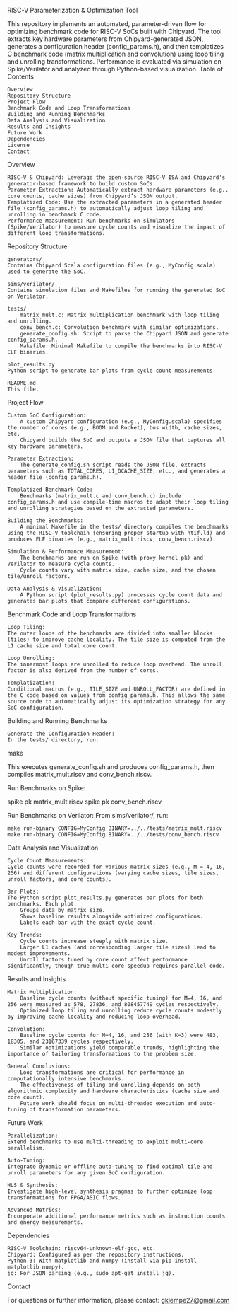RISC-V Parameterization & Optimization Tool

This repository implements an automated, parameter-driven flow for optimizing benchmark code for RISC-V SoCs built with Chipyard. The tool extracts key hardware parameters from Chipyard-generated JSON, generates a configuration header (config_params.h), and then templatizes C benchmark code (matrix multiplication and convolution) using loop tiling and unrolling transformations. Performance is evaluated via simulation on Spike/Verilator and analyzed through Python-based visualization.
Table of Contents

    Overview
    Repository Structure
    Project Flow
    Benchmark Code and Loop Transformations
    Building and Running Benchmarks
    Data Analysis and Visualization
    Results and Insights
    Future Work
    Dependencies
    License
    Contact

Overview

    RISC-V & Chipyard: Leverage the open-source RISC-V ISA and Chipyard's generator-based framework to build custom SoCs.
    Parameter Extraction: Automatically extract hardware parameters (e.g., core counts, cache sizes) from Chipyard’s JSON output.
    Templatized Code: Use the extracted parameters in a generated header file (config_params.h) to automatically adjust loop tiling and unrolling in benchmark C code.
    Performance Measurement: Run benchmarks on simulators (Spike/Verilator) to measure cycle counts and visualize the impact of different loop transformations.

Repository Structure

    generators/
    Contains Chipyard Scala configuration files (e.g., MyConfig.scala) used to generate the SoC.

    sims/verilator/
    Contains simulation files and Makefiles for running the generated SoC on Verilator.

    tests/
        matrix_mult.c: Matrix multiplication benchmark with loop tiling and unrolling.
        conv_bench.c: Convolution benchmark with similar optimizations.
        generate_config.sh: Script to parse the Chipyard JSON and generate config_params.h.
        Makefile: Minimal Makefile to compile the benchmarks into RISC-V ELF binaries.

    plot_results.py
    Python script to generate bar plots from cycle count measurements.

    README.md
    This file.

Project Flow

    Custom SoC Configuration:
        A custom Chipyard configuration (e.g., MyConfig.scala) specifies the number of cores (e.g., BOOM and Rocket), bus width, cache sizes, etc.
        Chipyard builds the SoC and outputs a JSON file that captures all key hardware parameters.

    Parameter Extraction:
        The generate_config.sh script reads the JSON file, extracts parameters such as TOTAL_CORES, L1_DCACHE_SIZE, etc., and generates a header file (config_params.h).

    Templatized Benchmark Code:
        Benchmarks (matrix_mult.c and conv_bench.c) include config_params.h and use compile‑time macros to adapt their loop tiling and unrolling strategies based on the extracted parameters.

    Building the Benchmarks:
        A minimal Makefile in the tests/ directory compiles the benchmarks using the RISC‑V toolchain (ensuring proper startup with htif.ld) and produces ELF binaries (e.g., matrix_mult.riscv, conv_bench.riscv).

    Simulation & Performance Measurement:
        The benchmarks are run on Spike (with proxy kernel pk) and Verilator to measure cycle counts.
        Cycle counts vary with matrix size, cache size, and the chosen tile/unroll factors.

    Data Analysis & Visualization:
        A Python script (plot_results.py) processes cycle count data and generates bar plots that compare different configurations.

Benchmark Code and Loop Transformations

    Loop Tiling:
    The outer loops of the benchmarks are divided into smaller blocks (tiles) to improve cache locality. The tile size is computed from the L1 cache size and total core count.

    Loop Unrolling:
    The innermost loops are unrolled to reduce loop overhead. The unroll factor is also derived from the number of cores.

    Templatization:
    Conditional macros (e.g., TILE_SIZE and UNROLL_FACTOR) are defined in the C code based on values from config_params.h. This allows the same source code to automatically adjust its optimization strategy for any SoC configuration.

Building and Running Benchmarks

    Generate the Configuration Header:
    In the tests/ directory, run:

make

This executes generate_config.sh and produces config_params.h, then compiles matrix_mult.riscv and conv_bench.riscv.

Run Benchmarks on Spike:

spike pk matrix_mult.riscv
spike pk conv_bench.riscv

Run Benchmarks on Verilator:
From sims/verilator/, run:

    make run-binary CONFIG=MyConfig BINARY=../../tests/matrix_mult.riscv
    make run-binary CONFIG=MyConfig BINARY=../../tests/conv_bench.riscv

Data Analysis and Visualization

    Cycle Count Measurements:
    Cycle counts were recorded for various matrix sizes (e.g., M = 4, 16, 256) and different configurations (varying cache sizes, tile sizes, unroll factors, and core counts).

    Bar Plots:
    The Python script plot_results.py generates bar plots for both benchmarks. Each plot:
        Groups data by matrix size.
        Shows baseline results alongside optimized configurations.
        Labels each bar with the exact cycle count.

    Key Trends:
        Cycle counts increase steeply with matrix size.
        Larger L1 caches (and corresponding larger tile sizes) lead to modest improvements.
        Unroll factors tuned by core count affect performance significantly, though true multi-core speedup requires parallel code.

Results and Insights

    Matrix Multiplication:
        Baseline cycle counts (without specific tuning) for M=4, 16, and 256 were measured as 578, 27836, and 808457749 cycles respectively.
        Optimized loop tiling and unrolling reduce cycle counts modestly by improving cache locality and reducing loop overhead.

    Convolution:
        Baseline cycle counts for M=4, 16, and 256 (with K=3) were 483, 18305, and 23167339 cycles respectively.
        Similar optimizations yield comparable trends, highlighting the importance of tailoring transformations to the problem size.

    General Conclusions:
        Loop transformations are critical for performance in computationally intensive benchmarks.
        The effectiveness of tiling and unrolling depends on both algorithmic complexity and hardware characteristics (cache size and core count).
        Future work should focus on multi-threaded execution and auto-tuning of transformation parameters.

Future Work

    Parallelization:
    Extend benchmarks to use multi-threading to exploit multi-core parallelism.

    Auto-Tuning:
    Integrate dynamic or offline auto-tuning to find optimal tile and unroll parameters for any given SoC configuration.

    HLS & Synthesis:
    Investigate high-level synthesis pragmas to further optimize loop transformations for FPGA/ASIC flows.

    Advanced Metrics:
    Incorporate additional performance metrics such as instruction counts and energy measurements.

Dependencies

    RISC-V Toolchain: riscv64-unknown-elf-gcc, etc.
    Chipyard: Configured as per the repository instructions.
    Python 3: With matplotlib and numpy (install via pip install matplotlib numpy).
    jq: For JSON parsing (e.g., sudo apt-get install jq).

Contact

For questions or further information, please contact:
gklempe27@gmail.com
